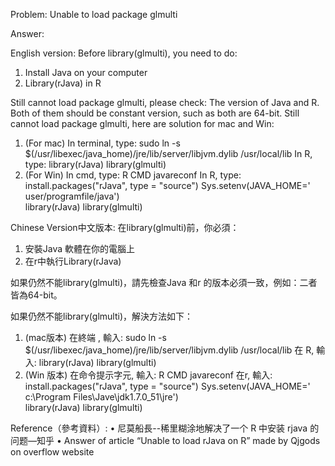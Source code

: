 Problem: Unable to load package glmulti 

Answer:

English version:
Before library(glmulti), you need to do:
1.	Install Java on your computer
2.	Library(rJava) in R

Still cannot load package glmulti, please check:
The version of Java and R. Both of them should be constant version, such as both are 64-bit.
Still cannot load package glmulti, here are solution for mac and Win:
1.	(For mac)
In terminal, type:
sudo ln -s $(/usr/libexec/java_home)/jre/lib/server/libjvm.dylib /usr/local/lib 
In R, type: 
library(rJava)
library(glmulti)
2.	(For Win)
In cmd, type:
R CMD javareconf
In R, type:
install.packages("rJava", type = "source")
Sys.setenv(JAVA_HOME=' user/programfile/java')    
library(rJava)
library(glmulti)

Chinese Version中文版本:
在library(glmulti)前，你必須：
1.	安裝Java 軟體在你的電腦上
2.	在r中執行Library(rJava) 

如果仍然不能library(glmulti)，請先檢查Java 和r 的版本必須一致，例如：二者皆為64-bit。 

如果仍然不能library(glmulti)，解決方法如下：
1.	 (mac版本)
在終端 , 輸入:
sudo ln -s $(/usr/libexec/java_home)/jre/lib/server/libjvm.dylib /usr/local/lib 
在 R, 輸入: 
library(rJava)
library(glmulti)
2.	(Win 版本)
在命令提示字元, 輸入:
R CMD javareconf
在r, 輸入:
install.packages("rJava", type = "source")
Sys.setenv(JAVA_HOME=' c:\\Program Files\\Jave\\jdk1.7.0_51\\jre')    
library(rJava)
library(glmulti)

Reference（參考資料）:
•	尼莫船長--稀里糊涂地解决了一个 R 中安装 rjava 的问题—知乎
•	Answer of article “Unable to load rJava on R” made by Qjgods  on overflow website


